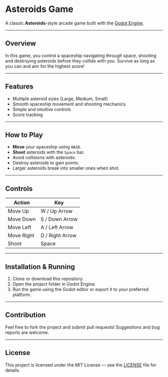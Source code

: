 # Asteroids Game

A classic **Asteroids**-style arcade game built with the [Godot Engine](https://godotengine.org/).

---

## Overview

In this game, you control a spaceship navigating through space, shooting and destroying asteroids before they collide with you. Survive as long as you can and aim for the highest score!

---

## Features

- Multiple asteroid sizes (Large, Medium, Small)  
- Smooth spaceship movement and shooting mechanics  
- Simple and intuitive controls  
- Score tracking  

---

## How to Play

- **Move** your spaceship using `WASD`.  
- **Shoot** asteroids with the `Space` bar.  
- Avoid collisions with asteroids.  
- Destroy asteroids to gain points.  
- Larger asteroids break into smaller ones when shot.

---

## Controls

| Action        | Key           |
|---------------|---------------|
| Move Up       | W / Up Arrow  |
| Move Down     | S / Down Arrow|
| Move Left     | A / Left Arrow|
| Move Right    | D / Right Arrow|
| Shoot         | Space         |

---

## Installation & Running

1. Clone or download this repository.  
2. Open the project folder in Godot Engine.  
3. Run the game using the Godot editor or export it to your preferred platform.

---

## Contribution

Feel free to fork the project and submit pull requests! Suggestions and bug reports are welcome.

---

## License

This project is licensed under the MIT License — see the [LICENSE](LICENSE) file for details.
